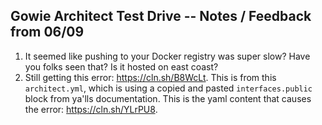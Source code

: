 ## Gowie Architect Test Drive -- Notes / Feedback from 06/09

1. It seemed like pushing to your Docker registry was super slow? Have you folks seen that? Is it hosted on east coast?
1. Still getting this error: https://cln.sh/B8WcLt. This is from this `architect.yml`, which is using a copied and pasted `interfaces.public` block from ya'lls documentation. This is the yaml content that causes the error: https://cln.sh/YLrPU8.